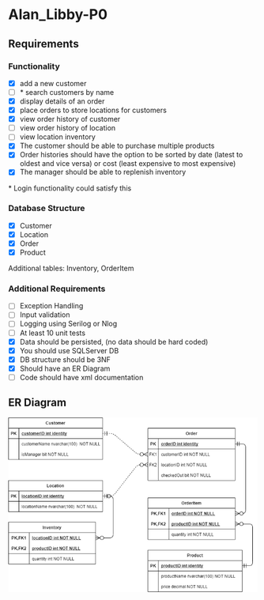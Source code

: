 # Alan_Libby-P0

## Requirements
### Functionality
- [x] add a new customer
- [ ] \* search customers by name
- [x] display details of an order
- [x] place orders to store locations for customers
- [x] view order history of customer
- [ ] view order history of location
- [ ] view location inventory
- [x] The customer should be able to purchase multiple products
- [x] Order histories should have the option to be sorted by date (latest to oldest and vice versa) or cost (least expensive to most expensive)
- [x] The manager should be able to replenish inventory

\* Login functionality could satisfy this

### Database Structure
- [x] Customer
- [x] Location
- [x] Order
- [x] Product

Additional tables: Inventory, OrderItem

### Additional Requirements
- [ ] Exception Handling
- [ ] Input validation
- [ ] Logging using Serilog or Nlog
- [ ] At least 10 unit tests
- [x] Data should be persisted, (no data should be hard coded)
- [x] You should use SQLServer DB
- [x] DB structure should be 3NF
- [x] Should have an ER Diagram
- [ ] Code should have xml documentation

## ER Diagram
![](./doc/erdiagram.png)